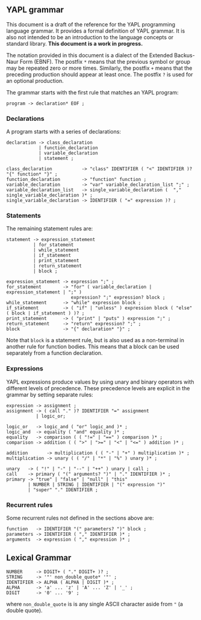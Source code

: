 ## YAPL grammar

This document is a draft of the reference for the YAPL programming language grammar. It provides a formal definition 
of YAPL grammar. It is also not intended to be an introduction to the language concepts or standard library. **This 
document is a work in progress.**

The notation provided in this document is a dialect of the Extended Backus-Naur Form (EBNF). The postfix `*` means that 
the previous symbol or group may be repeated zero or more times. Similarly, the postfix `+` means that the preceding 
production should appear at least once. The postfix `?` is used for an optional production.

The grammar starts with the first rule that matches an YAPL program:

```
program -> declaration* EOF ;
```

### Declarations

A program starts with a series of declarations:

```
declaration -> class_declaration 
            | function_declaration 
            | variable_declaration 
            | statement ;

class_declaration           -> "class" IDENTIFIER ( "<" IDENTIFIER )? "{" function* "}" ;
function_declaration        -> "function" function ;
variable_declaration        -> "var" variable_declaration_list ";" ;
variable_declaration_list   -> single_variable_declaration (  "," single_variable_declaration )* ;
single_variable_declaration -> IDENTIFIER ( "=" expression )? ;
```

### Statements

The remaining statement rules are:

```
statement -> expression_statement 
          | for_statement
          | while_statement
          | if_statement
          | print_statement
          | return_statement 
          | block ;

expression_statement -> expression ";" ;
for_statement        -> "for" ( variable_declaration | expression_statement | ";" )
                        expression? ";" expression? block ;
while_statement      -> "while" expression block ;
if_statement         -> ( "if" | "unless" ) expression block ( "else" ( block | if_statement ) )? ;
print_statement      -> ( "print" | "puts" ) expression ";" ;
return_statement     -> "return" expression? ";" ;
block                -> "{" declaration* "}" ;
```

Note that `block` is a statement rule, but is also used as a non-terminal in another rule for function bodies. This 
means that a block can be used separately from a function declaration.

### Expressions

YAPL expressions produce values by using unary and binary operators with different levels of precedence. These 
precedence levels are explicit in the grammar by setting separate rules:

```
expression -> assignment ;
assignment -> ( call "." )? IDENTIFIER "=" assignment
           | logic_or;

logic_or   -> logic_and ( "or" logic_and )* ;
logic_and  -> equality ( "and" equality )* ;
equality   -> comparison ( ( "!=" | "==" ) comparison )* ;
comparison -> addition ( ( ">" | ">=" | "<" | "<=" ) addition )* ;

addition       -> multiplication ( ( "-" | "+" ) multiplication )* ;
multiplication -> unary ( ( "/" | "*" | "%" ) unary )* ;

unary   -> ( "!" | "-" | "--" | "++" ) unary | call ;
call    -> primary ( "(" arguments? ")" | "." IDENTIFIER )* ;
primary -> "true" | "false" | "null" | "this" 
        | NUMBER | STRING | IDENTIFIER | "(" expression ")"
        | "super" "." IDENTIFIER ;
```

### Recurrent rules

Some recurrent rules not defined in the sections above are:

```
function   -> IDENTIFIER "(" parameters? ")" block ;
parameters -> IDENTIFIER ( "," IDENTIFIER )* ;
arguments  -> expression ( "," expression )* ;
```

## Lexical Grammar

```
NUMBER     -> DIGIT+ ( "." DIGIT+ )? ;
STRING     -> '"' non_double_quote* '"' ;
IDENTIFIER -> ALPHA ( ALPHA | DIGIT )* ;
ALPHA      -> 'a' ... 'z' | 'A' ... 'Z' | '_' ;
DIGIT      -> '0' ... '9' ;
```

where `non_double_quote` is is any single ASCII character aside from `"` (a double quote).
